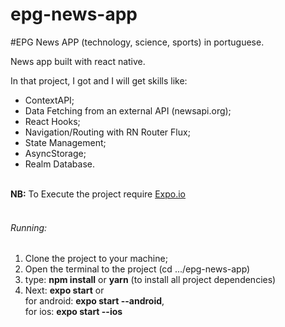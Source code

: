 # epg-news-app

#EPG News APP (technology, science, sports) in portuguese.

News app built with react native.

In that project, I got and I will get skills like:

<ul>
  <li> ContextAPI; </li>
  <li> Data Fetching from an external API (newsapi.org); </li>
  <li> React Hooks; </li>
  <li> Navigation/Routing with RN Router Flux; </li>
  <li> State Management; </li>
  <li> AsyncStorage; </li>
  <li> Realm Database. </li>
</ul>
<br>
<b>NB:</b> To Execute the project require <a href="https://docs.expo.io/versions/latest/">Expo.io</a>
<br>
<br>
<h6>Running: </h6>
<ol>
  <li> Clone the project to your machine; </li>
  <li> Open the terminal to the project (cd .../epg-news-app)</li>
  <li> type: <b>npm install</b> or <b>yarn</b> (to install all project dependencies)</li>
  <li> Next: <b>expo start</b> or 
    <br> for android: <b>expo start --android</b>,
    <br> for ios: <b>expo start --ios</b> 
  </li>
</ol>
